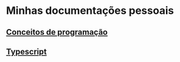 # Minhas documentações pessoais

## [Conceitos de programação](DocMD/Conceitos.md)

## [Typescript](DocMD/typescript.md)

